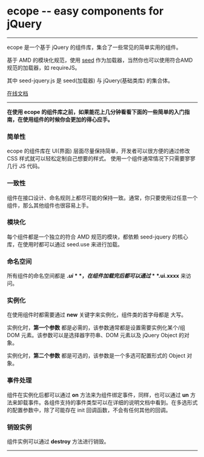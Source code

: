 # ecope -- easy components for jQuery

***

ecope 是一个基于 jQuery 的组件库，集合了一些常见的简单实用的组件。

基于 AMD 的模块化规范，使用 [seed](https://github.com/chenmnkken/seed) 作为加载器，当然你也可以使用符合AMD规范的加载器，如 requireJS。

其中 seed-jquery.js 是 seed(加载器) 与 jQuery(基础类库) 的集合体。

[在线文档](https://github.com/chenmnkken/ecope/wiki)

***

**在使用 ecope 的组件库之前，如果能花上几分钟看看下面的一些简单的入门指南，在使用组件的时候你会更加的得心应手。**

### 简单性
ecope 的组件库在 UI(界面) 层面尽量保持简单，开发者可以很方便的通过修改 CSS 样式就可以轻松定制自己想要的样式。
使用一个组件通常情况下只需要寥寥几行 JS 代码。

### 一致性
组件在接口设计、命名规则上都尽可能的保持一致。通常，你只要使用过任意一个组件，那么其他组件也很容易上手。

### 模块化
每个组件都是一个独立的符合 AMD 规范的模块，都依赖 seed-jquery 的核心库，在使用时都可以通过 seed.use 来进行加载。

### 命名空间
所有组件的命名空间都是 **$.ui**，在组件加载完后都可以通过 **$.ui.xxxx** 来访问。

### 实例化
在使用组件时都需要通过 **new** 关键字来实例化，组件类的首字母都是 大写。

实例化时，**第一个参数** 都是必需的，该参数通常都是设置需要实例化某个/组 DOM 元素。该参数可以是选择器字符串、DOM 元素以及 jQuery Object 的对象。

实例化时，**第二个参数** 都是可选的，该参数是一个多选可配置形式的 Object 对象。

### 事件处理
组件在实例化后都可以通过 **on** 方法来为组件绑定事件，同样，也可以通过 **un** 方法来卸载事件。各组件支持的事件类型可以在详细的说明文档中看到。在多选形式的配置参数中，除了可能存在 init 回调函数，不会有任何其他的回调。

### 销毁实例
组件实例可以通过 **destroy** 方法进行销毁。

***
